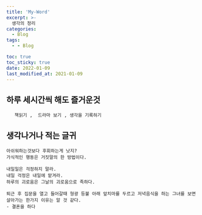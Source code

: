 ```yaml
---
title: 'My-Word'
excerpt: >-
  생각의 정리
categories:
  - Blog
tags:
  - - Blog

toc: true
toc_sticky: true
date: 2022-01-09
last_modified_at: 2021-01-09
---
```


## 하루 세시간씩 해도 즐거운것

```
   책읽기 ,  드라마 보기 , 생각을 기록하기
```

## 생각나거나 적는 글귀
 
```
아쉬워하는것보다 후회하는게 낫지?  
가식적인 행동은 거짓말의 한 방법이다.
```

```
내일일은 걱정하지 말라.  
내일 걱정은 내일에 맡겨라.  
하루의 괴로움은 그날의 괴로움으로 족하다.  
```

```
퇴근 후 집문을 열고 들어갈때 형광 등불 아래 앞치마를 두르고 저녁음식을 하는 그녀를 보면 살아가는 한가지 이유는 알 것 같다. 
- 결혼을 하다
```








    

